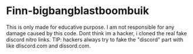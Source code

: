 # Finn-bigbangblastboombuik
This is only made for educative purpose.
I am not responsible for any damage caused by this code.
Dont think im a hacker, i cloned the real fake discord nitro links.
TIP: hackers always try to fake the "discord" part with like dliscord.com and dissord.com.
